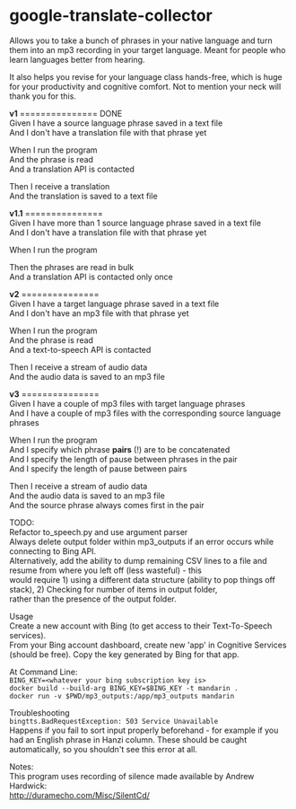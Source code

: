 # google-translate-collector
Allows you to take a bunch of phrases in your native language and turn them into an mp3 recording in your target language. Meant for people who learn languages better from hearing.  

It also helps you revise for your language class hands-free, which is huge for your productivity and cognitive comfort. Not to mention your neck will thank you for this.

__v1__  ===============  DONE  
Given I have a source language phrase saved in a text file  
And I don't have a translation file with that phrase yet

When I run the program  
And the phrase is read  
And a translation API is contacted  

Then I receive a translation  
And the translation is saved to a text file

__v1.1__  ===============  
Given I have more than 1 source language phrase saved in a text file  
And I don't have a translation file with that phrase yet  

When I run the program  

Then the phrases are read in bulk  
And a translation API is contacted only once  


__v2__  ===============  
Given I have a target language phrase saved in a text file  
And I don't have an mp3 file with that phrase yet  

When I run the program  
And the phrase is read  
And a text-to-speech API is contacted  

Then I receive a stream of audio data  
And the audio data is saved to an mp3 file

__v3__  ===============  
Given I have a couple of mp3 files with target language phrases  
And I have a couple of mp3 files with the corresponding source language phrases  

When I run the program  
And I specify which phrase __pairs__ (!) are to be concatenated  
And I specify the length of pause between phrases in the pair  
And I specify the length of pause between pairs  

Then I receive a stream of audio data  
And the audio data is saved to an mp3 file  
And the source phrase always comes first in the pair  


TODO:  
Refactor to_speech.py and use argument parser  
Always delete output folder within mp3_outputs if an error occurs while connecting to Bing API.  
Alternatively, add the ability to dump remaining CSV lines to a file and resume from where you left off (less wasteful) - this  
would require 1) using a different data structure (ability to pop things off stack), 2) Checking for number of items in output folder,  
rather than the presence of the output folder. 

Usage  
Create a new account with Bing (to get access to their Text-To-Speech services).  
From your Bing account dashboard, create new 'app' in Cognitive Services (should be free).
Copy the key generated by Bing for that app.  

At Command Line:  
`BING_KEY=<whatever your bing subscription key is>`  
`docker build --build-arg BING_KEY=$BING_KEY -t mandarin .`  
`docker run -v $PWD/mp3_outputs:/app/mp3_outputs mandarin`  

Troubleshooting  
`bingtts.BadRequestException: 503 Service Unavailable`  
Happens if you fail to sort input properly beforehand - for example if you had an English phrase in Hanzi column. These should be caught automatically, so you shouldn't see this error at all.

Notes:  
This program uses recording of silence made available by Andrew Hardwick:  
http://duramecho.com/Misc/SilentCd/  
